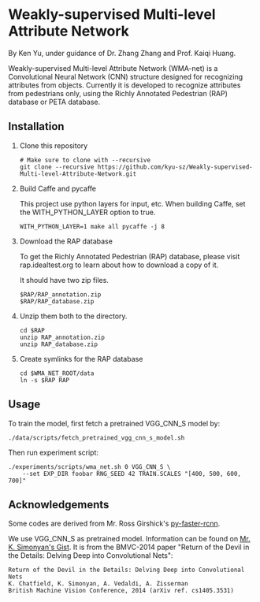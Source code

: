 # Weakly-supervised Multi-level Attribute Network

By Ken Yu, under guidance of Dr. Zhang Zhang and Prof. Kaiqi Huang.

Weakly-supervised Multi-level Attribute Network (WMA-net) is a Convolutional Neural Network (CNN) structure designed for recognizing attributes from objects. Currently it is developed to recognize attributes from pedestrians only, using the Richly Annotated Pedestrian (RAP) database or PETA database.

## Installation

1. Clone this repository

    ```Shell
    # Make sure to clone with --recursive
    git clone --recursive https://github.com/kyu-sz/Weakly-supervised-Multi-level-Attribute-Network.git
    ```

2. Build Caffe and pycaffe

	This project use python layers for input, etc. When building Caffe, set the WITH_PYTHON_LAYER option to true.

    ```Shell
    WITH_PYTHON_LAYER=1 make all pycaffe -j 8
    ```

3. Download the RAP database

    To get the Richly Annotated Pedestrian (RAP) database, please visit rap.idealtest.org to learn about how to download a copy of it.

    It should have two zip files.

    ```
    $RAP/RAP_annotation.zip
    $RAP/RAP_database.zip
    ```

4. Unzip them both to the directory.

    ```Shell
    cd $RAP
    unzip RAP_annotation.zip
    unzip RAP_database.zip
    ```

5. Create symlinks for the RAP database

    ```Shell
    cd $WMA_NET_ROOT/data
    ln -s $RAP RAP
    ```

## Usage

To train the model, first fetch a pretrained VGG_CNN_S model by:
	
```Shell
./data/scripts/fetch_pretrained_vgg_cnn_s_model.sh
```

Then run experiment script:

```Shell
./experiments/scripts/wma_net.sh 0 VGG_CNN_S \
    --set EXP_DIR foobar RNG_SEED 42 TRAIN.SCALES "[400, 500, 600, 700]"
```

## Acknowledgements

Some codes are derived from Mr. Ross Girshick's [py-faster-rcnn](https://github.com/rbgirshick/py-faster-rcnn).

We use VGG_CNN_S as pretrained model. Information can be found on [Mr. K. Simonyan's Gist](https://gist.github.com/ksimonyan/fd8800eeb36e276cd6f9#file-readme-md). It is from the BMVC-2014 paper "Return of the Devil in the Details: Delving Deep into Convolutional Nets":
	
```
Return of the Devil in the Details: Delving Deep into Convolutional Nets
K. Chatfield, K. Simonyan, A. Vedaldi, A. Zisserman
British Machine Vision Conference, 2014 (arXiv ref. cs1405.3531)
```
